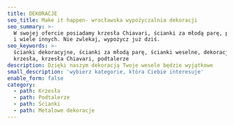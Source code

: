 ```yaml
---
title: DEKORACJE
seo_title: Make it happen- wrocławska wypożyczalnia dekoracji
seo_summary: >-
  W swojej ofercie posiadamy krzesła Chiavari, ścianki za młodą parę, podtalerze
  i wiele innych. Nie zwlekaj, wypożycz już dziś.
seo_keywords: >-
  ścianki dekoracyjne, ścianki za młodą parę, ścianki weselne, dekoracje,
  krzesła, krzesła Chiavari, podtalerze
description: Dzięki naszym dekoracją Twoje wesele będzie wyjątkowe
small_description: 'wybierz kategorie, która Ciebie interesuje'
enable_form: false
category:
  - path: Krzesła
  - path: Podtalerze
  - path: Ścianki
  - path: Metalowe dekoracje
---
```


